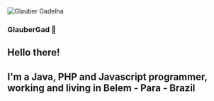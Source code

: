 <img width="auto" src="https://github.com/glaubergad" alt="Glauber Gadelha">

### GlauberGad 👋

## Hello there!

## I'm a Java, PHP and Javascript programmer, working and living in Belem - Para - Brazil




